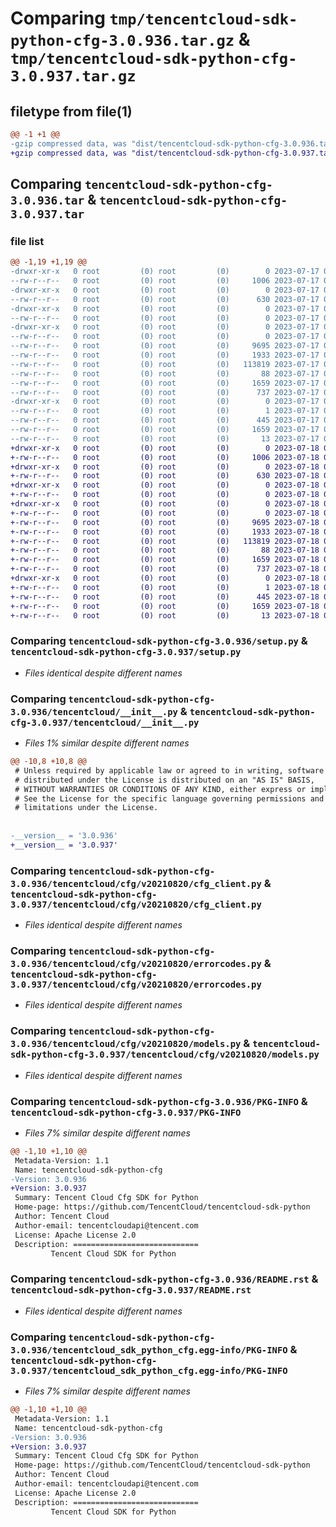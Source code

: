 # Comparing `tmp/tencentcloud-sdk-python-cfg-3.0.936.tar.gz` & `tmp/tencentcloud-sdk-python-cfg-3.0.937.tar.gz`

## filetype from file(1)

```diff
@@ -1 +1 @@
-gzip compressed data, was "dist/tencentcloud-sdk-python-cfg-3.0.936.tar", last modified: Mon Jul 17 00:20:14 2023, max compression
+gzip compressed data, was "dist/tencentcloud-sdk-python-cfg-3.0.937.tar", last modified: Tue Jul 18 00:19:42 2023, max compression
```

## Comparing `tencentcloud-sdk-python-cfg-3.0.936.tar` & `tencentcloud-sdk-python-cfg-3.0.937.tar`

### file list

```diff
@@ -1,19 +1,19 @@
-drwxr-xr-x   0 root         (0) root         (0)        0 2023-07-17 00:20:14.000000 tencentcloud-sdk-python-cfg-3.0.936/
--rw-r--r--   0 root         (0) root         (0)     1006 2023-07-17 00:20:14.000000 tencentcloud-sdk-python-cfg-3.0.936/setup.py
-drwxr-xr-x   0 root         (0) root         (0)        0 2023-07-17 00:20:14.000000 tencentcloud-sdk-python-cfg-3.0.936/tencentcloud/
--rw-r--r--   0 root         (0) root         (0)      630 2023-07-17 00:20:14.000000 tencentcloud-sdk-python-cfg-3.0.936/tencentcloud/__init__.py
-drwxr-xr-x   0 root         (0) root         (0)        0 2023-07-17 00:20:14.000000 tencentcloud-sdk-python-cfg-3.0.936/tencentcloud/cfg/
--rw-r--r--   0 root         (0) root         (0)        0 2023-07-17 00:20:14.000000 tencentcloud-sdk-python-cfg-3.0.936/tencentcloud/cfg/__init__.py
-drwxr-xr-x   0 root         (0) root         (0)        0 2023-07-17 00:20:14.000000 tencentcloud-sdk-python-cfg-3.0.936/tencentcloud/cfg/v20210820/
--rw-r--r--   0 root         (0) root         (0)        0 2023-07-17 00:20:14.000000 tencentcloud-sdk-python-cfg-3.0.936/tencentcloud/cfg/v20210820/__init__.py
--rw-r--r--   0 root         (0) root         (0)     9695 2023-07-17 00:20:14.000000 tencentcloud-sdk-python-cfg-3.0.936/tencentcloud/cfg/v20210820/cfg_client.py
--rw-r--r--   0 root         (0) root         (0)     1933 2023-07-17 00:20:14.000000 tencentcloud-sdk-python-cfg-3.0.936/tencentcloud/cfg/v20210820/errorcodes.py
--rw-r--r--   0 root         (0) root         (0)   113819 2023-07-17 00:20:14.000000 tencentcloud-sdk-python-cfg-3.0.936/tencentcloud/cfg/v20210820/models.py
--rw-r--r--   0 root         (0) root         (0)       88 2023-07-17 00:20:14.000000 tencentcloud-sdk-python-cfg-3.0.936/setup.cfg
--rw-r--r--   0 root         (0) root         (0)     1659 2023-07-17 00:20:14.000000 tencentcloud-sdk-python-cfg-3.0.936/PKG-INFO
--rw-r--r--   0 root         (0) root         (0)      737 2023-07-17 00:20:14.000000 tencentcloud-sdk-python-cfg-3.0.936/README.rst
-drwxr-xr-x   0 root         (0) root         (0)        0 2023-07-17 00:20:14.000000 tencentcloud-sdk-python-cfg-3.0.936/tencentcloud_sdk_python_cfg.egg-info/
--rw-r--r--   0 root         (0) root         (0)        1 2023-07-17 00:20:14.000000 tencentcloud-sdk-python-cfg-3.0.936/tencentcloud_sdk_python_cfg.egg-info/dependency_links.txt
--rw-r--r--   0 root         (0) root         (0)      445 2023-07-17 00:20:14.000000 tencentcloud-sdk-python-cfg-3.0.936/tencentcloud_sdk_python_cfg.egg-info/SOURCES.txt
--rw-r--r--   0 root         (0) root         (0)     1659 2023-07-17 00:20:14.000000 tencentcloud-sdk-python-cfg-3.0.936/tencentcloud_sdk_python_cfg.egg-info/PKG-INFO
--rw-r--r--   0 root         (0) root         (0)       13 2023-07-17 00:20:14.000000 tencentcloud-sdk-python-cfg-3.0.936/tencentcloud_sdk_python_cfg.egg-info/top_level.txt
+drwxr-xr-x   0 root         (0) root         (0)        0 2023-07-18 00:19:42.000000 tencentcloud-sdk-python-cfg-3.0.937/
+-rw-r--r--   0 root         (0) root         (0)     1006 2023-07-18 00:19:42.000000 tencentcloud-sdk-python-cfg-3.0.937/setup.py
+drwxr-xr-x   0 root         (0) root         (0)        0 2023-07-18 00:19:42.000000 tencentcloud-sdk-python-cfg-3.0.937/tencentcloud/
+-rw-r--r--   0 root         (0) root         (0)      630 2023-07-18 00:19:42.000000 tencentcloud-sdk-python-cfg-3.0.937/tencentcloud/__init__.py
+drwxr-xr-x   0 root         (0) root         (0)        0 2023-07-18 00:19:42.000000 tencentcloud-sdk-python-cfg-3.0.937/tencentcloud/cfg/
+-rw-r--r--   0 root         (0) root         (0)        0 2023-07-18 00:19:42.000000 tencentcloud-sdk-python-cfg-3.0.937/tencentcloud/cfg/__init__.py
+drwxr-xr-x   0 root         (0) root         (0)        0 2023-07-18 00:19:42.000000 tencentcloud-sdk-python-cfg-3.0.937/tencentcloud/cfg/v20210820/
+-rw-r--r--   0 root         (0) root         (0)        0 2023-07-18 00:19:42.000000 tencentcloud-sdk-python-cfg-3.0.937/tencentcloud/cfg/v20210820/__init__.py
+-rw-r--r--   0 root         (0) root         (0)     9695 2023-07-18 00:19:42.000000 tencentcloud-sdk-python-cfg-3.0.937/tencentcloud/cfg/v20210820/cfg_client.py
+-rw-r--r--   0 root         (0) root         (0)     1933 2023-07-18 00:19:42.000000 tencentcloud-sdk-python-cfg-3.0.937/tencentcloud/cfg/v20210820/errorcodes.py
+-rw-r--r--   0 root         (0) root         (0)   113819 2023-07-18 00:19:42.000000 tencentcloud-sdk-python-cfg-3.0.937/tencentcloud/cfg/v20210820/models.py
+-rw-r--r--   0 root         (0) root         (0)       88 2023-07-18 00:19:42.000000 tencentcloud-sdk-python-cfg-3.0.937/setup.cfg
+-rw-r--r--   0 root         (0) root         (0)     1659 2023-07-18 00:19:42.000000 tencentcloud-sdk-python-cfg-3.0.937/PKG-INFO
+-rw-r--r--   0 root         (0) root         (0)      737 2023-07-18 00:19:42.000000 tencentcloud-sdk-python-cfg-3.0.937/README.rst
+drwxr-xr-x   0 root         (0) root         (0)        0 2023-07-18 00:19:42.000000 tencentcloud-sdk-python-cfg-3.0.937/tencentcloud_sdk_python_cfg.egg-info/
+-rw-r--r--   0 root         (0) root         (0)        1 2023-07-18 00:19:42.000000 tencentcloud-sdk-python-cfg-3.0.937/tencentcloud_sdk_python_cfg.egg-info/dependency_links.txt
+-rw-r--r--   0 root         (0) root         (0)      445 2023-07-18 00:19:42.000000 tencentcloud-sdk-python-cfg-3.0.937/tencentcloud_sdk_python_cfg.egg-info/SOURCES.txt
+-rw-r--r--   0 root         (0) root         (0)     1659 2023-07-18 00:19:42.000000 tencentcloud-sdk-python-cfg-3.0.937/tencentcloud_sdk_python_cfg.egg-info/PKG-INFO
+-rw-r--r--   0 root         (0) root         (0)       13 2023-07-18 00:19:42.000000 tencentcloud-sdk-python-cfg-3.0.937/tencentcloud_sdk_python_cfg.egg-info/top_level.txt
```

### Comparing `tencentcloud-sdk-python-cfg-3.0.936/setup.py` & `tencentcloud-sdk-python-cfg-3.0.937/setup.py`

 * *Files identical despite different names*

### Comparing `tencentcloud-sdk-python-cfg-3.0.936/tencentcloud/__init__.py` & `tencentcloud-sdk-python-cfg-3.0.937/tencentcloud/__init__.py`

 * *Files 1% similar despite different names*

```diff
@@ -10,8 +10,8 @@
 # Unless required by applicable law or agreed to in writing, software
 # distributed under the License is distributed on an "AS IS" BASIS,
 # WITHOUT WARRANTIES OR CONDITIONS OF ANY KIND, either express or implied.
 # See the License for the specific language governing permissions and
 # limitations under the License.
 
 
-__version__ = '3.0.936'
+__version__ = '3.0.937'
```

### Comparing `tencentcloud-sdk-python-cfg-3.0.936/tencentcloud/cfg/v20210820/cfg_client.py` & `tencentcloud-sdk-python-cfg-3.0.937/tencentcloud/cfg/v20210820/cfg_client.py`

 * *Files identical despite different names*

### Comparing `tencentcloud-sdk-python-cfg-3.0.936/tencentcloud/cfg/v20210820/errorcodes.py` & `tencentcloud-sdk-python-cfg-3.0.937/tencentcloud/cfg/v20210820/errorcodes.py`

 * *Files identical despite different names*

### Comparing `tencentcloud-sdk-python-cfg-3.0.936/tencentcloud/cfg/v20210820/models.py` & `tencentcloud-sdk-python-cfg-3.0.937/tencentcloud/cfg/v20210820/models.py`

 * *Files identical despite different names*

### Comparing `tencentcloud-sdk-python-cfg-3.0.936/PKG-INFO` & `tencentcloud-sdk-python-cfg-3.0.937/PKG-INFO`

 * *Files 7% similar despite different names*

```diff
@@ -1,10 +1,10 @@
 Metadata-Version: 1.1
 Name: tencentcloud-sdk-python-cfg
-Version: 3.0.936
+Version: 3.0.937
 Summary: Tencent Cloud Cfg SDK for Python
 Home-page: https://github.com/TencentCloud/tencentcloud-sdk-python
 Author: Tencent Cloud
 Author-email: tencentcloudapi@tencent.com
 License: Apache License 2.0
 Description: ============================
         Tencent Cloud SDK for Python
```

### Comparing `tencentcloud-sdk-python-cfg-3.0.936/README.rst` & `tencentcloud-sdk-python-cfg-3.0.937/README.rst`

 * *Files identical despite different names*

### Comparing `tencentcloud-sdk-python-cfg-3.0.936/tencentcloud_sdk_python_cfg.egg-info/PKG-INFO` & `tencentcloud-sdk-python-cfg-3.0.937/tencentcloud_sdk_python_cfg.egg-info/PKG-INFO`

 * *Files 7% similar despite different names*

```diff
@@ -1,10 +1,10 @@
 Metadata-Version: 1.1
 Name: tencentcloud-sdk-python-cfg
-Version: 3.0.936
+Version: 3.0.937
 Summary: Tencent Cloud Cfg SDK for Python
 Home-page: https://github.com/TencentCloud/tencentcloud-sdk-python
 Author: Tencent Cloud
 Author-email: tencentcloudapi@tencent.com
 License: Apache License 2.0
 Description: ============================
         Tencent Cloud SDK for Python
```

